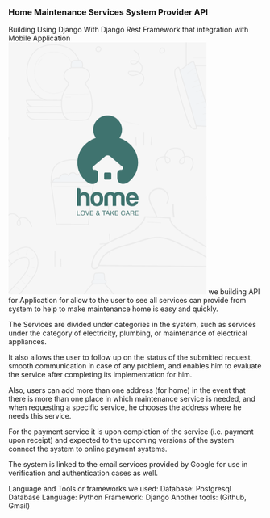 ### Home Maintenance Services System Provider API

Building Using Django With Django Rest Framework that integration with Mobile Application
![application Image](static/project_image/readme.png)
we building API for Application for allow to the user to see all services can provide from system to help to make maintenance home is easy and quickly.

The Services are divided under categories in the system, such as services under the category of electricity, plumbing, or maintenance of electrical appliances.

It also allows the user to follow up on the status of the submitted request, smooth communication in case of any problem, and enables him to evaluate the service after completing its implementation for him.

Also, users can add more than one address (for home) in the event that there is more than one place in which maintenance service is needed, and when requesting a specific service, he chooses the address where he needs this service.

For the payment service it is upon completion of the service (i.e. payment upon receipt) and expected to the upcoming versions of the system connect the system to online payment systems.

The system is linked to the email services provided by Google for use in verification and authentication cases as well.

Language and Tools or frameworks we used:
Database: Postgresql Database
Language: Python
Framework: Django
Another tools: (Github, Gmail)
